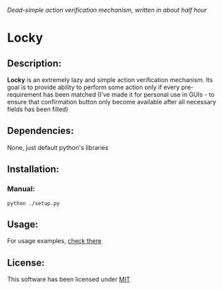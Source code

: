 *Dead-simple action verification mechanism, written in about half hour*

# Locky

## Description:

**Locky** is an extremely lazy and simple action verification mechanism. Its goal
is to provide ability to perform some action only if every pre-requirement has
been matched (I've made it for personal use in GUIs - to ensure that confirmation
button only become available after all necessary fields has been filled)

## Dependencies:

None, just default python's libraries

## Installation:

### Manual:

```
python ./setup.py
```

## Usage:

For usage examples, [check there](https://github.com/moonburnt/locky/tree/master/example)

## License:

This software has been licensed under [MIT](LICENSE)
